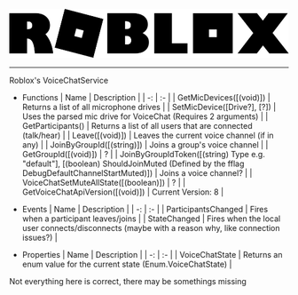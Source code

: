 ![](https://github.com/NoTwistedHere/Storage/blob/main/Images/Roblox_Logo.png)

<hr/>

Roblox's VoiceChatService

* Functions
    | Name | Description |
    | -: | :- |
    | GetMicDevices([(void)]) | Returns a list of all microphone drives |
    | SetMicDevice([Drive?], [?]) | Uses the parsed mic drive for VoiceChat (Requires 2 arguments) |
    | GetParticipants() | Returns a list of all users that are connected (talk/hear) |
    | Leave([(void)]) | Leaves the current voice channel (if in any) |
    | JoinByGroupId([(string)]) | Joins a group's voice channel |
    | GetGroupId([(void)]) | ? |
    | JoinByGroupIdToken([(string) Type e.g. "default"], [(boolean) ShouldJoinMuted (Defined by the fflag DebugDefaultChannelStartMuted)]) | Joins a voice channel? |
    | VoiceChatSetMuteAllState([(boolean)]) | ? |
    | GetVoiceChatApiVersion([(void)]) | Current Version: 8 |

* Events
    | Name | Description |
    | -: | :- |
    | ParticipantsChanged | Fires when a participant leaves/joins |
    | StateChanged | Fires when the local user connects/disconnects (maybe with a reason why, like connection issues?) |

* Properties
    | Name | Description |
    | -: | :- |
    | VoiceChatState | Returns an enum value for the current state (Enum.VoiceChatState) |

Not everything here is correct, there may be somethings missing
